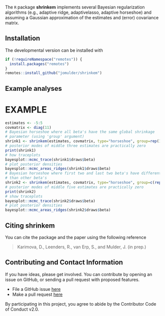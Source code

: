 


The `R` package **shrinkem** implements several Bayesian regularization algorithms
(e.g., adaptive ridge, adaptivelasso, adaptive horseshoe) and assuming a Gaussian approximation of the estimates and (error) covariance matrix. 

## Installation

The developmental version can be installed with

``` r
if (!requireNamespace("remotes")) { 
  install.packages("remotes")   
}   
remotes::install_github("jomulder/shrinkem")
```

## Example analyses

# EXAMPLE

``` r
estimates <- -5:5
covmatrix <- diag(11)
# Bayesian horseshoe where all beta's have the same global shrinkage
# parameter (using 'group' argument)
shrink1 <- shrinkem(estimates, covmatrix, type="horseshoe", group=rep(1,11))
# posterior modes of middle three estimates are practically zero
print(shrink1)
# how traceplots
bayesplot::mcmc_trace(shrink1$draws$beta)
# plot posterior densities
bayesplot::mcmc_areas_ridges(shrink1$draws$beta)
# Bayesian horseshoe where first two and last two beta's have different global shrinkage parameter
# than other beta's
shrink2 <- shrinkem(estimates, covmatrix, type="horseshoe", group=c(rep(1,2),rep(2,7),rep(1,2)))
# posterior modes of middle five estimates are practically zero
print(shrink2)
# show traceplots
bayesplot::mcmc_trace(shrink2$draws$beta)
# plot posterior densities
bayesplot::mcmc_areas_ridges(shrink2$draws$beta)
```


## Citing **shrinkem**

You can cite the package and the paper using the following reference

> Karimova, D., Leenders, R., van Erp, S., and Mulder, J. (in prep.)

## Contributing and Contact Information

If you have ideas, please get involved. You can contribute by opening an
issue on GitHub, or sending a pull request with proposed features.

  - File a GitHub issue [here](https://github.com/jomulder/shrinkem)
  - Make a pull request [here](https://github.com/jomulder/shrinkem/pulls)

By participating in this project, you agree to abide by the Contributor
Code of Conduct v2.0.
